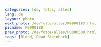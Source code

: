 ```yaml
---
categories: [de, fotos, alles]
lang: de
layout: photo
next_photo: /de/fotos/alles/P0000183.html
picname: P0000180
prev_photo: /de/fotos/alles/P0000500.html
tags: [Blood, Dead Steinbock]
---
```

